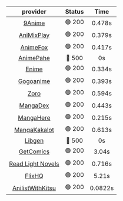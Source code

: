 | **provider** | **Status** | **Time** |
|:--------:|:------:|:----:|
|  [9Anime](https://9anime.to)  | 🟢 200 | 0.478s |
|  [AniMixPlay](https://animixplay.to)  | 🟢 200 | 0.379s |
|  [AnimeFox](https://animefox.tv)  | 🟢 200 | 0.417s |
| [AnimePahe](https://animepahe.com) | 🔴 500 | 0s |
|  [Enime](https://enime.moe)  | 🟢 200 | 0.334s |
|  [Gogoanime](https://gogoanime.gg)  | 🟢 200 | 0.393s |
|  [Zoro](https://zoro.to)  | 🟢 200 | 0.594s |
|  [MangaDex](https://mangadex.org)  | 🟢 200 | 0.443s |
|  [MangaHere](http://www.mangahere.cc)  | 🟢 200 | 0.215s |
|  [MangaKakalot](https://mangakakalot.com)  | 🟢 200 | 0.613s |
| [Libgen](http://libgen) | 🔴 500 | 0s |
|  [GetComics](https://getcomics.info/)  | 🟢 200 | 3.04s |
|  [Read Light Novels](https://readlightnovels.net)  | 🟢 200 | 0.716s |
|  [FlixHQ](https://flixhq.to)  | 🟢 200 | 5.21s |
|  [AnilistWithKitsu](https://anilist.co)  | 🟢 200 | 0.0822s |
